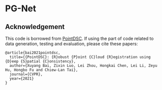 # PG-Net 

## Acknowledgement
This code is borrowed from [PointDSC](https://github.com/XuyangBai/PointDSC). If using the part of code related to data generation, testing and evaluation, please cite these papers:
```
@article{bai2021pointdsc,
  title={{PointDSC}: {R}obust {P}oint {C}loud {R}egistration using {D}eep {S}patial {C}onsistency},
  author={Xuyang Bai, Zixin Luo, Lei Zhou, Hongkai Chen, Lei Li, Zeyu Hu, Hongbo Fu and Chiew-Lan Tai},
  journal={CVPR},
  year={2021}
}
